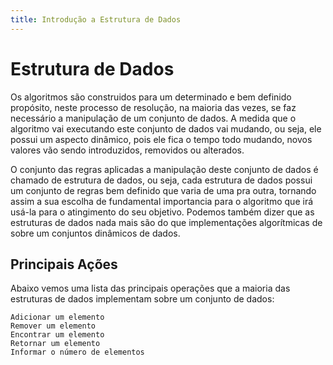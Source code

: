 ```yaml
---
title: Introdução a Estrutura de Dados
---
```

# Estrutura de Dados

Os algoritmos são construidos para um determinado e bem definido propósito, neste processo de resolução, na maioria das vezes, se faz necessário a manipulação de um conjunto de dados. A medida que o algoritmo vai executando este conjunto de dados vai mudando, ou seja, ele possui um aspecto dinâmico, pois ele fica o tempo todo mudando, novos valores vão sendo introduzidos, removidos ou alterados.

O conjunto das regras aplicadas a manipulação deste conjunto de dados é chamado de estrutura de dados, ou seja, cada estrutura de dados possui um conjunto de regras bem definido que varia de uma pra outra, tornando assim a sua escolha de fundamental importancia para o algoritmo que irá usá-la para o atingimento do seu objetivo. Podemos também dizer que as estruturas de dados nada mais são do que implementações algorítmicas de sobre um conjuntos dinâmicos de dados.

## Principais Ações

Abaixo vemos uma lista das principais operações que a maioria das estruturas de dados implementam sobre um conjunto de dados:

    Adicionar um elemento
    Remover um elemento
    Encontrar um elemento
    Retornar um elemento
    Informar o número de elementos